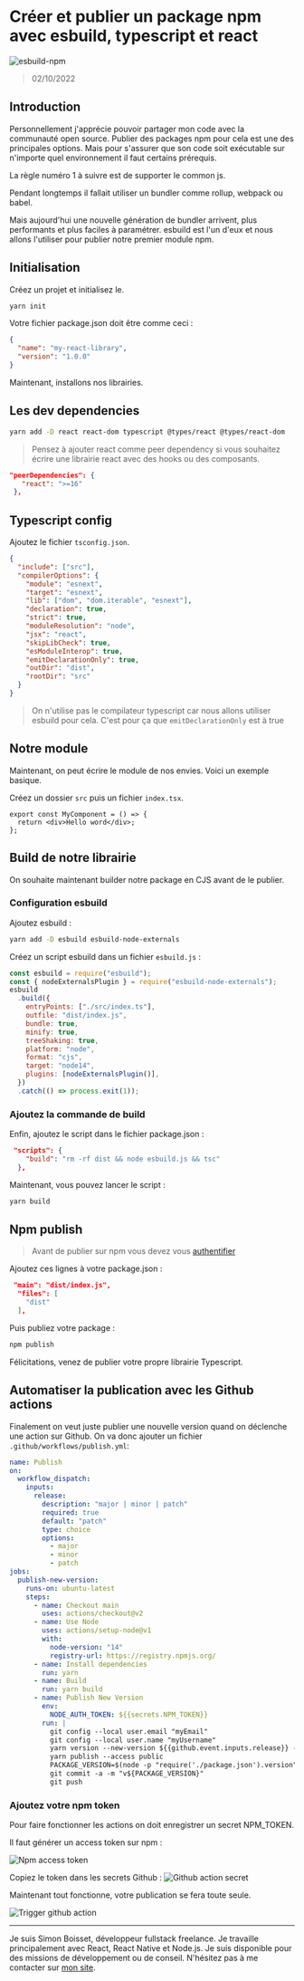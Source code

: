 # Créer et publier un package npm avec esbuild, typescript et react

![esbuild-npm](https://lezo-files.s3.fr-par.scw.cloud/simon-blog/esbuild-npm.webp)

> 02/10/2022

## Introduction

Personnellement j'apprécie pouvoir partager mon code avec la communauté open source. Publier des packages npm pour cela est une des principales options. Mais pour s'assurer que son code soit exécutable sur n'importe quel environnement il faut certains prérequis.

La règle numéro 1 à suivre est de supporter le common js.

Pendant longtemps il fallait utiliser un bundler comme rollup, webpack ou babel.

Mais aujourd'hui une nouvelle génération de bundler arrivent, plus performants et plus faciles à paramétrer. esbuild est l'un d'eux et nous allons l'utiliser pour publier notre premier module npm.

## Initialisation

Créez un projet et initialisez le.

```bash
yarn init
```

Votre fichier package.json doit être comme ceci :

```json
{
  "name": "my-react-library",
  "version": "1.0.0"
}
```

Maintenant, installons nos librairies.

## Les dev dependencies

```bash
yarn add -D react react-dom typescript @types/react @types/react-dom
```

> Pensez à ajouter react comme peer dependency si vous souhaitez écrire une librairie react avec des hooks ou des composants.

```json
"peerDependencies": {
   "react": ">=16"
 },
```

## Typescript config

Ajoutez le fichier `tsconfig.json`.

```json
{
  "include": ["src"],
  "compilerOptions": {
    "module": "esnext",
    "target": "esnext",
    "lib": ["dom", "dom.iterable", "esnext"],
    "declaration": true,
    "strict": true,
    "moduleResolution": "node",
    "jsx": "react",
    "skipLibCheck": true,
    "esModuleInterop": true,
    "emitDeclarationOnly": true,
    "outDir": "dist",
    "rootDir": "src"
  }
}
```

> On n'utilise pas le compilateur typescript car nous allons utiliser esbuild pour cela. C'est pour ça que `emitDeclarationOnly` est à true

## Notre module

Maintenant, on peut écrire le module de nos envies. Voici un exemple basique.

Créez un dossier `src` puis un fichier `index.tsx`.

```tsx
export const MyComponent = () => {
  return <div>Hello word</div>;
};
```

## Build de notre librairie

On souhaite maintenant builder notre package en CJS avant de le publier.

### Configuration esbuild

Ajoutez esbuild :

```bash
yarn add -D esbuild esbuild-node-externals
```

Créez un script esbuild dans un fichier `esbuild.js` :

```js
const esbuild = require("esbuild");
const { nodeExternalsPlugin } = require("esbuild-node-externals");
esbuild
  .build({
    entryPoints: ["./src/index.ts"],
    outfile: "dist/index.js",
    bundle: true,
    minify: true,
    treeShaking: true,
    platform: "node",
    format: "cjs",
    target: "node14",
    plugins: [nodeExternalsPlugin()],
  })
  .catch(() => process.exit(1));
```

### Ajoutez la commande de build

Enfin, ajoutez le script dans le fichier package.json :

```json
 "scripts": {
    "build": "rm -rf dist && node esbuild.js && tsc"
  },
```

Maintenant, vous pouvez lancer le script :

```bash
yarn build
```

## Npm publish

> Avant de publier sur npm vous devez vous [authentifier](https://docs.npmjs.com/creating-a-new-npm-user-account)

Ajoutez ces lignes à votre package.json :

```json
 "main": "dist/index.js",
  "files": [
    "dist"
  ],
```

Puis publiez votre package :

```bash
npm publish
```

Félicitations, venez de publier votre propre librairie Typescript.

## Automatiser la publication avec les Github actions

Finalement on veut juste publier une nouvelle version quand on déclenche une action sur Github. On va donc ajouter un fichier
`.github/workflows/publish.yml`:

```yml
name: Publish
on:
  workflow_dispatch:
    inputs:
      release:
        description: "major | minor | patch"
        required: true
        default: "patch"
        type: choice
        options:
          - major
          - minor
          - patch
jobs:
  publish-new-version:
    runs-on: ubuntu-latest
    steps:
      - name: Checkout main
        uses: actions/checkout@v2
      - name: Use Node
        uses: actions/setup-node@v1
        with:
          node-version: "14"
          registry-url: https://registry.npmjs.org/
      - name: Install dependencies
        run: yarn
      - name: Build
        run: yarn build
      - name: Publish New Version
        env:
          NODE_AUTH_TOKEN: ${{secrets.NPM_TOKEN}}
        run: |
          git config --local user.email "myEmail"
          git config --local user.name "myUsername"
          yarn version --new-version ${{github.event.inputs.release}} --no-git-tag-version
          yarn publish --access public
          PACKAGE_VERSION=$(node -p "require('./package.json').version")
          git commit -a -m "v${PACKAGE_VERSION}"
          git push
```

### Ajoutez votre npm token

Pour faire fonctionner les actions on doit enregistrer un secret NPM_TOKEN.

Il faut générer un access token sur npm :

![Npm access token](https://dev-to-uploads.s3.amazonaws.com/uploads/articles/9icyha61tyima21mtzf5.png)

Copiez le token dans les secrets Github :
![Github action secret](https://dev-to-uploads.s3.amazonaws.com/uploads/articles/xy2xsmbx8v7e6ka5plex.png)

Maintenant tout fonctionne, votre publication se fera toute seule.

![Trigger github action](https://dev-to-uploads.s3.amazonaws.com/uploads/articles/oe3ocya9kr94ft0ukbmv.png)

---

Je suis Simon Boisset, développeur fullstack freelance. Je travaille principalement avec React, React Native et Node.js. Je suis disponible pour des missions de développement ou de conseil. N'hésitez pas à me contacter sur [mon site](https://simonboisset.com/).
